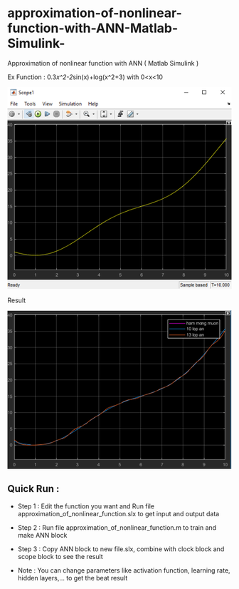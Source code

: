 # approximation-of-nonlinear-function-with-ANN-Matlab-Simulink-
Approximation of nonlinear function with ANN ( Matlab Simulink )

Ex Function : 0.3*x^2-2*sin(x)+log(x^2+3) with 0<x<10

![](Approximation_Function_ANN.png)

Result

![](compare.png)

## Quick Run :
* Step 1 : Edit the function you want and Run file approximation_of_nonlinear_function.slx to get input and output data 
* Step 2 : Run file approximation_of_nonlinear_function.m to train and make ANN block
* Step 3 : Copy ANN block to new file.slx, combine with clock block and scope block to see the result

* Note : You can change parameters like activation function, learning rate, hidden layers,... to get the beat result

